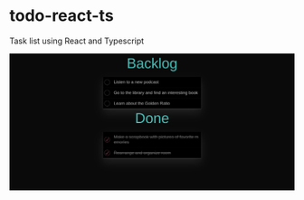 # todo-react-ts
Task list using React and Typescript

![Alt text](https://raw.githubusercontent.com/DevNavarrom/todo-react-ts/main/public/Screenshot.png)
